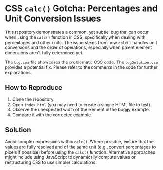 # CSS `calc()` Gotcha: Percentages and Unit Conversion Issues

This repository demonstrates a common, yet subtle, bug that can occur when using the `calc()` function in CSS, specifically when dealing with percentages and other units. The issue stems from how `calc()` handles unit conversions and the order of operations, especially when parent element dimensions aren't fully determined yet.

The `bug.css` file showcases the problematic CSS code. The `bugSolution.css` provides a potential fix.  Please refer to the comments in the code for further explanations.

## How to Reproduce

1. Clone the repository.
2. Open `index.html` (you may need to create a simple HTML file to test).
3. Observe the unexpected width of the element in the buggy example.
4. Compare it with the corrected example.

## Solution

Avoid complex expressions within `calc()`.  Where possible, ensure that the values are fully resolved and of the same unit (e.g., convert percentages to pixels if possible) before using the `calc()` function. Alternative approaches might include using JavaScript to dynamically compute values or restructuring CSS to use simpler calculations.
